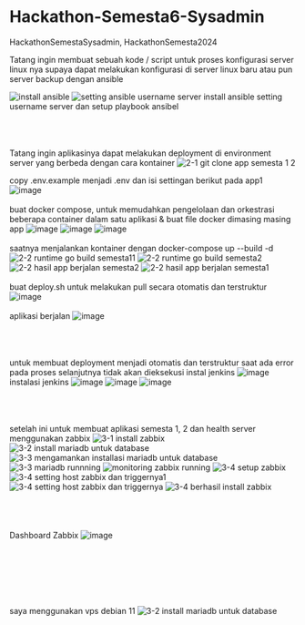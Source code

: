 # Hackathon-Semesta6-Sysadmin
HackathonSemestaSysadmin, HackathonSemesta2024

Tatang ingin membuat sebuah kode / script untuk proses konfigurasi server linux nya supaya dapat melakukan konfigurasi di server linux baru atau pun server backup dengan ansible

![install ansible](https://github.com/rexturn/Hackathon-Semesta6-Sysadmin/assets/65783188/6a018fc5-aeb8-4921-b27c-cf3d4eaf0756)
![setting ansible username server](https://github.com/Rexturm/Hackathon-Semesta6-Sysadmin/assets/65783188/06bea228-0e6e-469f-9b62-5da8a2121837)
install ansible setting username server dan setup playbook ansibel<br><br><br><br>

Tatang ingin aplikasinya dapat melakukan deployment di environment server yang berbeda dengan cara kontainer
![2-1 git clone app semesta 1   2](https://github.com/rexturn/Hackathon-Semesta6-Sysadmin/assets/65783188/2f103c9d-43a9-4c83-bf2e-4d99056a045f)

copy .env.example menjadi .env dan isi settingan berikut pada app1
![image](https://github.com/Rexturm/Hackathon-Semesta6-Sysadmin/assets/65783188/54203949-5786-4cb0-a75c-9ddec99bf71b)
<br><br>
buat docker compose, untuk memudahkan pengelolaan dan orkestrasi beberapa container dalam satu aplikasi & buat file docker dimasing masing app
![image](https://github.com/Rexturm/Hackathon-Semesta6-Sysadmin/assets/65783188/c1582cbe-e654-4cc0-a903-39234bb38d35)
![image](https://github.com/Rexturm/Hackathon-Semesta6-Sysadmin/assets/65783188/82c85839-d192-4fd8-b963-e1ad2820ec16)
![image](https://github.com/Rexturm/Hackathon-Semesta6-Sysadmin/assets/65783188/42d70381-c119-428f-bf88-ada2d1b568e0)
<br><br>
saatnya menjalankan kontainer dengan docker-compose up --build -d 
![2-2 runtime go build semesta11](https://github.com/rexturn/Hackathon-Semesta6-Sysadmin/assets/65783188/ab7ee6c4-1dc3-40c9-8b85-8a91c7567d08)
![2-2 runtime go build semesta2](https://github.com/rexturn/Hackathon-Semesta6-Sysadmin/assets/65783188/3f2db71f-ecf5-4376-976e-716fa68338ea)
![2-2 hasil app berjalan semesta2](https://github.com/rexturn/Hackathon-Semesta6-Sysadmin/assets/65783188/100af58e-1ee0-4d58-9237-75e86eb29af2)
![2-2 hasil app berjalan semesta1](https://github.com/rexturn/Hackathon-Semesta6-Sysadmin/assets/65783188/d9190fde-cac0-4200-9bf2-79f63f353ad7)
<br><br> buat deploy.sh untuk melakukan pull secara otomatis dan terstruktur
![image](https://github.com/Rexturm/Hackathon-Semesta6-Sysadmin/assets/65783188/b57ca4c7-eef7-4582-8625-741bfab6b9a3)
<br><br>
aplikasi berjalan
![image](https://github.com/Rexturm/Hackathon-Semesta6-Sysadmin/assets/65783188/6e9a5313-3c0f-4031-bb10-a05f657208d9)
<br><br><br><br>

untuk membuat deployment menjadi otomatis dan terstruktur saat ada error pada proses selanjutnya tidak akan dieksekusi instal jenkins
![image](https://github.com/Rexturm/Hackathon-Semesta6-Sysadmin/assets/65783188/39885787-2570-4f49-956a-b69c454e5f7f)
instalasi jenkins
![image](https://github.com/Rexturm/Hackathon-Semesta6-Sysadmin/assets/65783188/d009e68c-15d3-452c-805e-232b462db215)
![image](https://github.com/Rexturm/Hackathon-Semesta6-Sysadmin/assets/65783188/1db66249-3c22-4d10-a5d0-0593c9c1eaf8)
![image](https://github.com/Rexturm/Hackathon-Semesta6-Sysadmin/assets/65783188/0e3c7c58-4d70-4529-b9b8-86a1770b8457)
<br><br><br><br>

setelah ini untuk membuat aplikasi semesta 1, 2 dan health server menggunakan zabbix
![3-1 install zabbix](https://github.com/rexturn/Hackathon-Semesta6-Sysadmin/assets/65783188/29e04b36-9cb0-4e15-a550-c596d8645c27)
![3-2 install mariadb untuk database](https://github.com/rexturn/Hackathon-Semesta6-Sysadmin/assets/65783188/efd5cbaf-5832-4125-8210-0f0575023a15)
![3-3 mengamankan installasi mariadb untuk database](https://github.com/rexturn/Hackathon-Semesta6-Sysadmin/assets/65783188/5bff0236-a8bf-4549-a91e-9f2e935c4935)
![3-3 mariadb runnning](https://github.com/rexturn/Hackathon-Semesta6-Sysadmin/assets/65783188/6f6fbfae-6a46-43cc-899a-df68f9c5e9ba)
![monitoring zabbix running](https://github.com/rexturn/Hackathon-Semesta6-Sysadmin/assets/65783188/2b7b88cf-1ad4-4f4d-9761-5a03bdb63e05)
![3-4 setup zabbix](https://github.com/rexturn/Hackathon-Semesta6-Sysadmin/assets/65783188/b8a7e3e3-448e-4665-b32a-46651eb38f54)
![3-4 setting host zabbix dan triggernya1](https://github.com/rexturn/Hackathon-Semesta6-Sysadmin/assets/65783188/47574f7a-ca14-451e-aae2-b50b137a5966)
![3-4 setting host zabbix dan triggernya](https://github.com/rexturn/Hackathon-Semesta6-Sysadmin/assets/65783188/52c76ee1-0cb4-4e78-a6f3-a9b99b6aa4a0)
![3-4 berhasil install zabbix](https://github.com/rexturn/Hackathon-Semesta6-Sysadmin/assets/65783188/ebb599c9-0846-4a25-9d46-e5db643d5bd1)
<br><br><br><br><br>
Dashboard Zabbix
![image](https://github.com/Rexturm/Hackathon-Semesta6-Sysadmin/assets/65783188/881d5d25-f20f-4608-b85c-65a1b9d54534)


<br><br><br><br><br><br> saya menggunakan vps debian 11 
![3-2 install mariadb untuk database](https://github.com/rexturn/Hackathon-Semesta6-Sysadmin/assets/65783188/efd5cbaf-5832-4125-8210-0f0575023a15)
